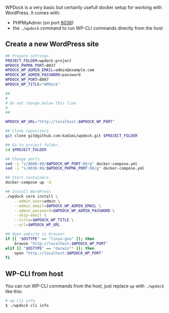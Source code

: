 WPDock is a very basic but certainly usefull docker setup for working with WordPress. It comes with: 

- PHPMyAdmin (on port [8036](http://localhost:8036))
- the `./wpdock` command to run WP-CLI commands directly from the host

## Create a new WordPress site

```sh
## Prepare settings.
PROJECT_FOLDER=wpdock-project
WPDOCK_PHPMA_PORT=8037
WPDOCK_WP_ADMIN_EMAIL=admin@example.com
WPDOCK_WP_ADMIN_PASSWORD=password
WPDOCK_WP_PORT=8087
WPDOCK_WP_TITLE="WPDock"

##
#
# Do not change below this line.
#
##

WPDOCK_WP_URL="http://localhost:$WPDOCK_WP_PORT"

## Clone repository.
git clone git@github.com:kadimi/wpdock.git $PROJECT_FOLDER

## Go to project folder.
cd $PROJECT_FOLDER

## Change ports
sed -i "s/8080:80/$WPDOCK_WP_PORT:80/g" docker-compose.yml
sed -i "s/8036:80/$WPDOCK_PHPMA_PORT:80/g" docker-compose.yml

## Start containers.
docker-compose up -d

## Install WordPress
./wpdock core install \
	--admin_user=admin \
	--admin_email=$WPDOCK_WP_ADMIN_EMAIL \
	--admin_password=$WPDOCK_WP_ADMIN_PASSWORD \
	--skip-email \
	--title=$WPDOCK_WP_TITLE \
	--url=$WPDOCK_WP_URL

## Open website in browser.
if [[ "$OSTYPE" == "linux-gnu" ]]; then
	browse "http://localhost:$WPDOCK_WP_PORT"
elif [[ "$OSTYPE" == "darwin"* ]]; then
	open "http://localhost:$WPDOCK_WP_PORT"
fi
```

## WP-CLI from host

You can run WP-CLI commands from the host, just replace `wp` with  `./wpdock` like this:

```sh
# wp cli info
$ ./wpdock cli info
``` 